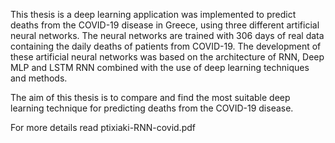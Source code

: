This thesis is a deep learning application was implemented to predict deaths from the COVID-19 disease in Greece, using three different artificial neural networks. The neural networks are trained with 306 days of real data containing the daily deaths of patients from COVID-19. The development of these artificial neural networks was based on the architecture of RNN, Deep MLP and LSTM RNN combined with the use of deep learning techniques and methods.

The aim of this thesis is to compare and find the most suitable deep learning technique for predicting deaths from the COVID-19 disease.

For more details read ptixiaki-RNN-covid.pdf

